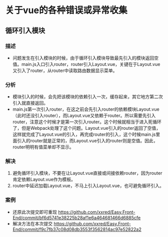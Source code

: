 # 关于vue的各种错误或异常收集

## 循环引入模块

### 描述

- 问题发生在引入模块的时候，由于循环引入模块导致最先引入的模块返回空值。main.js入口引入router，router引入Layout.vue，关键在于Layout.vue又引入了router，从router中读取路由数据显示菜单。

### 分析

- 模块引入的时候，会先把该模块的依赖引入一次，缓存起来，其它地方第二次引入就直接返回。
- main.js第一次引入router，在这之前会先引入router的依赖模块Layout.vue（此时还没引入router），而Layout.vue又依赖于router。所以需要先引入router，注意这个时候才是第一次引入router。这个时候就相当于进入死循环了，但是Webpack处理了这个问题。Layout.vue引入的router返回了空值，这样就完成了Layout.vue的引入，再完成router的引入，这个时候main.js里面引入的router就是正常的，而Layout.vue引入的router则是空值。因此，router明明有值菜单却不显示。

### 解决

1. 避免循环引入模块，不要在让Layout.vue直接或间接依赖router，因为router肯定依赖Layout.vue作为模板。
2. router中延迟加载Layout.vue，不马上引入Layout.vue，也可避免循环引入。

### 案例

- 还原此次提交即可重现 https://github.com/xxred/Easy.Front-End/commit/bf6d5741e38225b28af1e6a464681466d6885cfe
- 解决方法在本次提交 https://github.com/xxred/Easy.Front-End/commit/f9c7fb37c08d08db3553f3562814ac97e52822a2